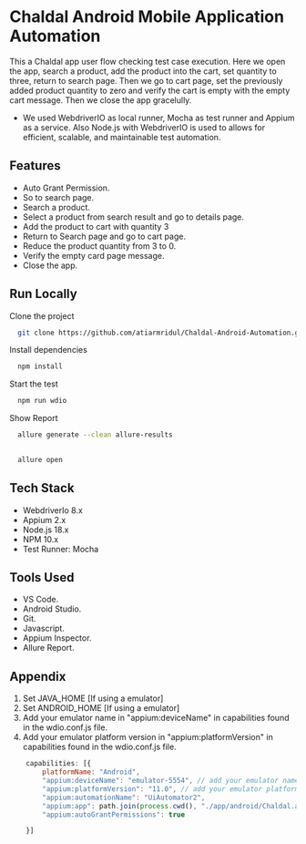 # Chaldal Android Mobile Application Automation

This a Chaldal app user flow checking test case execution. Here we open the app, search a product, add the product into the cart, set quantity to three, return to search page. Then we go to cart page, set the previously added product quantity to zero and verify the cart is empty with the empty cart message. Then we close the app gracelully.


- We used WebdriverIO as local runner, Mocha as test runner and Appium as a service. Also Node.js with WebdriverIO is used to allows for efficient, scalable, and maintainable test automation. 

## Features

- Auto Grant Permission.
- So to search page.
- Search a product.
- Select a product from search result and go to details page.
- Add the product to cart with quantity 3
- Return to Search page and go to cart page.
- Reduce the product quantity from 3 to 0.
- Verify the empty card page message.
- Close the app.

## Run Locally

Clone the project

```bash {"id":"01J7TWY4RKEYT0E8W8P4QQK3KR"}
  git clone https://github.com/atiarmridul/Chaldal-Android-Automation.git

```

Install dependencies

```bash {"id":"01J7TWY4RKEYT0E8W8P7Q1J3BH"}
  npm install

```

Start the test

```bash {"id":"01J7TWY4RKEYT0E8W8P99KNTTW"}
  npm run wdio

```

Show Report

```bash {"id":"01J7TX353VH5ZPK2XEH83HJW23"}
  allure generate --clean allure-results

  
  allure open
```

## Tech Stack

- WebdriverIo 8.x
- Appium 2.x
- Node.js 18.x
- NPM 10.x
- Test Runner: Mocha

## Tools Used

- VS Code.
- Android Studio.
- Git.
- Javascript.
- Appium Inspector.
- Allure Report.

## Appendix

1. Set JAVA_HOME [If using a emulator]
2. Set ANDROID_HOME [If using a emulator]
3. Add your emulator name in "appium:deviceName" in capabilities found in the wdio.conf.js file.
4. Add your emulator platform version in "appium:platformVersion" in capabilities found in the wdio.conf.js file.

```javascript {"id":"01J7TWY4RMT4WSQXJ69TMKPYPV"}
    capabilities: [{
        platformName: "Android",
        "appium:deviceName": "emulator-5554", // add your emulator name here. 
        "appium:platformVersion": "11.0", // add your emulator platform version here. 
        "appium:automationName": "UiAutomator2",
        "appium:app": path.join(process.cwd(), "./app/android/Chaldal.apk"),
        "appium:autoGrantPermissions": true

    }]


```
